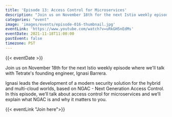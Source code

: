 ```yaml
---
title: 'Episode 13: Access Control for Microservices'
description: "Join us on November 18th for the next Istio weekly episode where we'll talk with Tetrate's founding engineer, Ignasi Barrera."
categories: "event"
image: 'images/events/episode-016-thumbnail.jpg'
eventLink: 'https://www.youtube.com/watch?v=uRkGH5nEdMs'
eventDate: 2021-11-18T11:00:00
pastEvent: false
timezone: PST
---
```


{{< eventDate >}}

Join us on November 18th for the next Istio weekly episode where we'll talk with Tetrate's founding engineer, Ignasi Barrera.

Ignasi leads the development of a modern security solution for the hybrid and multi-cloud worlds, based on NGAC - Next Generation Access Control. In this episode, we’ll talk about access control for microservices and we’ll explain what NGAC is and why it matters to you.

{{< eventLink "Join here">}}
